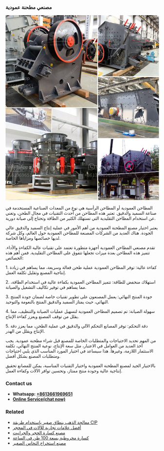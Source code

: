<h3>مصنعي مطحنة عمودية</h3><img src='1701853926.jpg' alt=''><p>المطاحن العمودية أو المطاحن الرأسية هي نوع من المعدات الصناعية المستخدمة في صناعة السميد والدقيق. تعتبر هذه المطاحن من أحدث التقنيات في مجال الطحن، وتغني عن استخدام المطاحن التقليدية التي تستهلك الكثير من الطاقة وتحتاج إلى صيانة دورية.</p><p>يعتبر اختيار مصنع المطحنة العمودية من أهم الأمور في عملية إنتاج السميد والدقيق عالي الجودة. هناك العديد من الشركات المصنعة للمطاحن العمودية حول العالم، وكل شركة لديها خصائصها ومزاياها الخاصة.</p><p>تقدم مصنعي المطاحن العمودية أجهزة متطورة تعتمد على تقنيات عالية الكفاءة والأداء. تتميز هذه المطاحن بعدة ميزات تجعلها تتفوق على المطاحن التقليدية. فمن أهم هذه الخصائص:</p><p>1. كفاءة عالية: توفر المطاحن العمودية عملية طحن فعالة وسريعة، مما يساهم في زيادة إنتاجية المصنع وتقليل تكلفة العمل.</p><p>2. استهلاك منخفض للطاقة: تتميز المطاحن العمودية بكفاءة عالية في استخدام الطاقة، مما يساهم في توفير تكاليف التشغيل والصيانة.</p><p>3. جودة المنتج النهائي: يعمل المصنعون على تطوير تقنيات خاصة لضمان جودة المنتج النهائي، حيث يمتاز السميد والدقيق المنتج بالنعومة والتوحيد.</p><p>4. سهولة الصيانة: تم تصميم المطاحن العمودية لتسهيل عمليات الصيانة والتنظيف، مما يقلل من توقف المصنع ويعزز كفاءة الإنتاج.</p><p>5. دقة التحكم: توفر المصانع التحكم الآلي والدقيق في عملية الطحن، مما يعزز دقة الإنتاج ويقلل من الهدر.</p><p>من المهم تحديد الاحتياجات والمتطلبات الخاصة للمصنع قبل شراء مطحنة عمودية. يجب أخذ العديد من العوامل في الاعتبار، مثل سعة الإنتاج، نوعية المنتج النهائي، تكلفة الاستثمار اللازمة، وغيرها. هذا سيساعد في اختيار المورد المناسب الذي يلبي احتياجات ومتطلبات المصنع بشكل أفضل.</p><p>بالاختيار الجيد لمصنع المطحنة العمودية واختيار التقنيات المناسبة، يمكن للمصانع تحقيق إنتاجية عالية وجودة منتج ممتاز، وتحسين توافر الآلات وكفاءة العمل.</p><h3>Contact us</h3><ul><li><strong>Whatsapp:&nbsp;<a href="https://wa.me/8613661969651">+8613661969651</a></strong></li><li><a href="https://swt.shibang-china.com/?git&amp;zhl&amp;مصنعي مطحنة عمودية"><strong>Online Service(chat now)</strong></a></li></ul><h3>Related</h3><ul><li><a href='معالجة الذهب بنطاق صغير باستخدام طريقة CIP.md'>معالجة الذهب بنطاق صغير باستخدام طريقة CIP</a></li><li><a href='أفضل علامات تجارية للآلات في المحجر.md'>أفضل علامات تجارية للآلات في المحجر</a></li><li><a href='مصنع كسارة الحجر والجرانيت.md'>مصنع كسارة الحجر والجرانيت</a></li><li><a href='كسارة مخروطية بسعة 100 طن في الساعة.md'>كسارة مخروطية بسعة 100 طن في الساعة</a></li><li><a href='مصنع استخراج النحاس الصغير.md'>مصنع استخراج النحاس الصغير</a></li></ul>